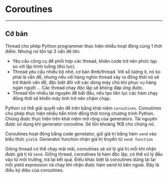 # Coroutines
---
## Cở bản
Thread cho phép Python programmer thực hiện nhiều hoạt động cùng 1 thời điểm. Nhưng nó tồn tại 3 vấn đề lớn:
- Yêu cầu công cụ để phối hợp các thread, khiên code trở nên phức tạp so với lập trình luồng (thủ tục).
- Thread yêu cầu nhiều bộ nhớ, cơ bản 8mb/thread. Với số lượng ít, nó ko phải là vấn đề, nhưng nếu với hàng nghìn thread xảy ra đồng thời nó sẽ trở thành vấn đề, đặc biệt đối với các dòng máy chủ khi phục vụ hàng ngàn người ... Các thread chạy độc lập sẽ không đáp ứng được.
- Thread tồn nhiều tài nguyên để bắt đầu, nếu tạo liên lục các hàm chạy đồng thời sẽ khiến máy tính trở nên chậm chạp.

Python có thể giải quyết vấn đề trên bằng khái niệm `coroutines`. Coroutines cho phép thực hiện nhiều tiến trình đồng thời trong chương trình Python. Chúng được thực hiện trên khái niệm mở rộng của generators. Tài nguyên được sử dụng khi generator coroutine. Sẽ tốn khoảng 1KB cho chúng nó.

Coroutines hoạt động bằng code genetator, gửi giá trị bằng hàm `send` vào biểu thức `yield`. Generator function nhận giá trị truyền từ `send function`

Giông thread có thể chạy mãi mãi, coroutines sẽ xử lý giá trị mỗi khi nhận được giá tị từ `send`. Giống thread, coroutines là hàm độc lập, có thể xử lý đầu vào từ môi trường, trả lại kết quả. Điều khác biệt là coroutines dừng lại tại mỗi yield expression và chạy khi nhận được hàm send từ bên ngoài. Đây là điều kỳ diệu của coroutines. 